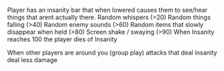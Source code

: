 Player has an insanity bar that when lowered causes them to see/hear things that arent actually there. 
Random whispers (>20)
Random things falling (>40)
Random enemy sounds (>60)
Random items that slowly disappear when held (>80)
Screen shake / swaying (>90)
When Insanity reaches 100 the player dies of Insanity 

When other players are around you (group play) attacks that deal insanity deal less damage 